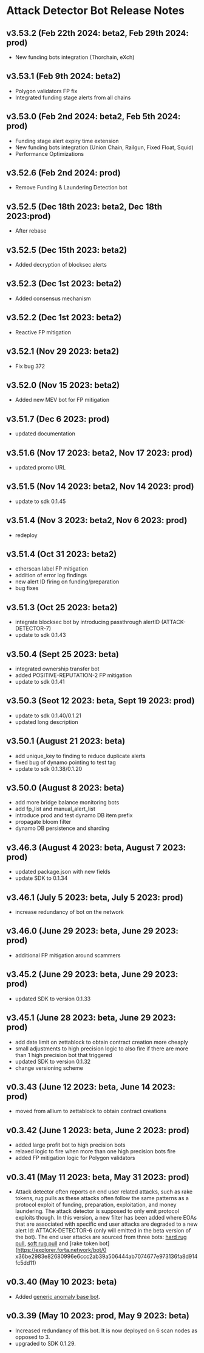 # Attack Detector Bot Release Notes

## v3.53.2 (Feb 22th 2024: beta2, Feb 29th 2024: prod)

- New funding bots integration (Thorchain, eXch)

## v3.53.1 (Feb 9th 2024: beta2)

- Polygon validators FP fix
- Integrated funding stage alerts from all chains

## v3.53.0 (Feb 2nd 2024: beta2, Feb 5th 2024: prod)

- Funding stage alert expiry time extension
- New funding bots integration (Union Chain, Railgun, Fixed Float, Squid)
- Performance Optimizations

## v3.52.6 (Feb 2nd 2024: prod)

- Remove Funding & Laundering Detection bot

## v3.52.5 (Dec 18th 2023: beta2, Dec 18th 2023:prod)

- After rebase

## v3.52.5 (Dec 15th 2023: beta2)

- Added decryption of blocksec alerts

## v3.52.3 (Dec 1st 2023: beta2)

- Added consensus mechanism

## v3.52.2 (Dec 1st 2023: beta2)

- Reactive FP mitigation

## v3.52.1 (Nov 29 2023: beta2)

- Fix bug 372

## v3.52.0 (Nov 15 2023: beta2)

- Added new MEV bot for FP mitigation

## v3.51.7 (Dec 6 2023: prod)

- updated documentation

## v3.51.6 (Nov 17 2023: beta2, Nov 17 2023: prod)

- updated promo URL

## v3.51.5 (Nov 14 2023: beta2, Nov 14 2023: prod)

- update to sdk 0.1.45

## v3.51.4 (Nov 3 2023: beta2, Nov 6 2023: prod)

- redeploy

## v3.51.4 (Oct 31 2023: beta2)

- etherscan label FP mitigation
- addition of error log findings
- new alert ID firing on funding/preparation
- bug fixes

## v3.51.3 (Oct 25 2023: beta2)

- integrate blocksec bot by introducing passthrough alertID (ATTACK-DETECTOR-7)
- update to sdk 0.1.43

## v3.50.4 (Sept 25 2023: beta)

- integrated ownership transfer bot
- added POSITIVE-REPUTATION-2 FP mitigation
- update to sdk 0.1.41

## v3.50.3 (Seot 12 2023: beta, Sept 19 2023: prod)

- update to sdk 0.1.40/0.1.21
- updated long description

## v3.50.1 (August 21 2023: beta)

- add unique_key to finding to reduce duplicate alerts
- fixed bug of dynamo pointing to test tag
- update to sdk 0.1.38/0.1.20

## v3.50.0 (August 8 2023: beta)

- add more bridge balance monitoring bots
- add fp_list and manual_alert_list
- introduce prod and test dynamo DB item prefix
- propagate bloom filter
- dynamo DB persistence and sharding

## v3.46.3 (August 4 2023: beta, August 7 2023: prod)

- updated package.json with new fields
- update SDK to 0.1.34

## v3.46.1 (July 5 2023: beta, July 5 2023: prod)

- increase redundancy of bot on the network

## v3.46.0 (June 29 2023: beta, June 29 2023: prod)

- additional FP mitigation around scammers

## v3.45.2 (June 29 2023: beta, June 29 2023: prod)

- updated SDK to version 0.1.33

## v3.45.1 (June 28 2023: beta, June 29 2023: prod)

- add date limit on zettablock to obtain contract creation more cheaply
- small adjustments to high precision logic to also fire if there are more than 1 high precision bot that triggered
- updated SDK to version 0.1.32
- change versioning scheme

## v0.3.43 (June 12 2023: beta, June 14 2023: prod)

- moved from allium to zettablock to obtain contract creations

## v0.3.42 (June 1 2023: beta, June 2 2023: prod)

- added large profit bot to high precision bots
- relaxed logic to fire when more than one high precision bots fire
- added FP mitigation logic for Polygon validators

## v0.3.41 (May 11 2023: beta, May 31 2023: prod)

- Attack detector often reports on end user related attacks, such as rake tokens, rug pulls as these attacks often follow the same patterns as a protocol exploit of funding, preparation, exploitation, and money laundering. The attack detector is supposed to only emit protocol exploits though. In this version, a new filter has been added where EOAs that are associated with specific end user attacks are degraded to a new alert Id: ATTACK-DETECTOR-6 (only will emitted in the beta version of the bot). The end user attacks are sourced from three bots: [hard rug pull](https://explorer.forta.network/bot/0xc608f1aff80657091ad14d974ea37607f6e7513fdb8afaa148b3bff5ba305c15), [soft rug pull](https://explorer.forta.network/bot/0x1a6da262bff20404ce35e8d4f63622dd9fbe852e5def4dc45820649428da9ea1) and [rake token bot](https://explorer.forta.network/bot/0 x36be2983e82680996e6ccc2ab39a506444ab7074677e973136fa8d914fc5dd11)

## v0.3.40 (May 10 2023: beta)

- Added [generic anomaly base bot](https://explorer.forta.network/bot/0x644b77e0d77d68d3841a55843dcdd61840ad3ca09f7e1ab2d2f5191c35f4a998).

## v0.3.39 (May 10 2023: prod, May 9 2023: beta)

- Increased redundancy of this bot. It is now deployed on 6 scan nodes as opposed to 3.
- upgraded to SDK 0.1.29.
